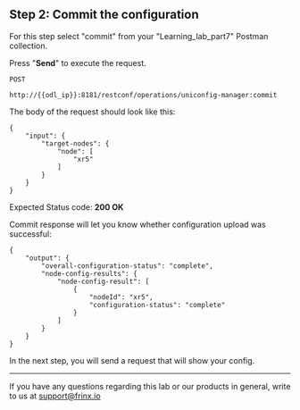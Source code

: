 ## Step 2: Commit the configuration

For this step select "commit" from your "Learning_lab_part7" Postman collection.

Press "**Send**" to execute the request.

```
POST

http://{{odl_ip}}:8181/restconf/operations/uniconfig-manager:commit
```


The body of the request should look like this:

```
{
    "input": {
        "target-nodes": {
            "node": [
                "xr5"
            ]
        }
    }
}
```

Expected Status code: **200 OK**

Commit response will let you know whether configuration upload was successful:

```
{
    "output": {
        "overall-configuration-status": "complete",
        "node-config-results": {
            "node-config-result": [
                {
                    "nodeId": "xr5",
                    "configuration-status": "complete"
                }
            ]
        }
    }
}
```

In the next step, you will send a request that will show your config.

---
If you have any questions regarding this lab or our products in general, write to us at [support@frinx.io](mailto:support@frinx.io)